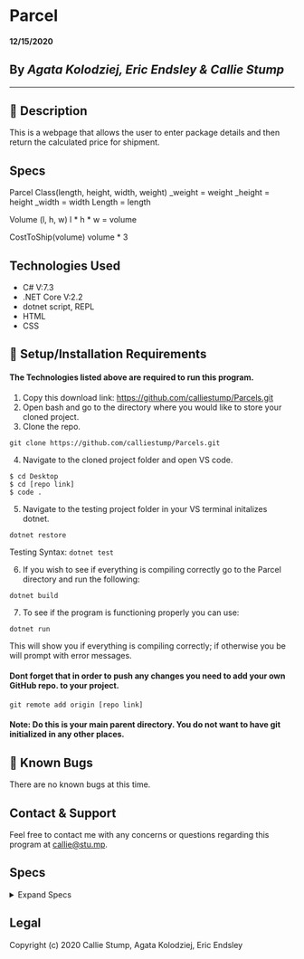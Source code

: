 # Parcel

#### **12/15/2020**

## By _Agata Kolodziej, Eric Endsley & Callie Stump_
---
## 🚩 **Description**
This is a webpage that allows the user to enter package details and then return the calculated price for shipment.

## Specs
Parcel Class(length, height, width, weight)
_weight = weight
_height = height
_width = width
Length = length


Volume (l, h, w)
l * h * w = volume

CostToShip(volume)
volume * 3 

## **Technologies Used**
* C# V:7.3
* .NET Core V:2.2
* dotnet script, REPL
* HTML
* CSS

## 🔧 **Setup/Installation Requirements**
#### The Technologies listed above are required to run this program.
1. Copy this download link: https://github.com/calliestump/Parcels.git
2. Open bash and go to the directory where you would like to store your cloned project.
3. Clone the repo.
```
git clone https://github.com/calliestump/Parcels.git
```
4. Navigate to the cloned project folder and open VS code.
```
$ cd Desktop
$ cd [repo link]
$ code .
```
5. Navigate to the testing project folder in your VS terminal initalizes dotnet.
```
dotnet restore
```
Testing Syntax: ```dotnet test```

6. If you wish to see if everything is compiling correctly go to the Parcel directory and run the following:
```
dotnet build
```
7. To see if the program is functioning properly you can use:
```
dotnet run
```
This will show you if everything is compiling correctly; if otherwise you be will prompt with error messages.

#### Dont forget that in order to push any changes you need to add your own GitHub repo. to your project.
```
git remote add origin [repo link]
```
#### Note: Do this is your main parent directory. You do not want to have git initialized in any other places.

## 🐛 Known Bugs
There are no known bugs at this time.
## Contact & Support
Feel free to contact me with any concerns or questions regarding this program at callie@stu.mp.

## **Specs**

<details>
<summary>Expand Specs</summary>
<table>
  <tr>
    <th>Test</th>
    <th>Input</th>
    <th>Output</th>
    <th>Completed</th>
  </tr>
  <tr>
    <td></td>
    <td></td>
    <td></td>
    <td></td>
  </tr>    
  <tr>
    <td></td>
    <td></td>
    <td></td>
    <td></td>
  </tr>
</table> 
</details>

## Legal
Copyright (c) 2020 Callie Stump, Agata Kolodziej, Eric Endsley
